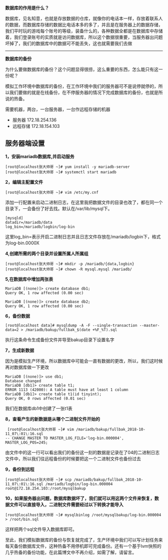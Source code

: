 **数据库的作用是什么？**

数据库，见名知意，也就是存放数据的仓库，就像你的电话本一样，存放着联系人的数据，而数据库存储的数据比电话本多的多了，并且是在服务器上的数据存储，我们平时玩的游戏每个账号的等级，装备什么的，各种数据全都是在数据库中存储着，我们登录账号的实质就是访问数据库，所以这个数据很重要，当服务器出问题坏掉了，我们的数据库中的数据可不能丢失，这也就需要我们去做

----------


**数据库的备份**

为什么要做数据库的备份？这个问题显得很捞，这么重要的东西，怎么能只有这一份呢？

模拟工作环境中数据库的备份，在工作环境中我们的服务器可不是说停就停的，所以我们要做的就是在线备份，在不停服务器的情况下完成数据库的备份，也就是所说的热备。

需要机器，两台，一台服务器，一台作远程存储的机器

- 服务器	    172.18.254.136     
- 远程存储   172.18.154.103

## 服务器端设置 ##

**1，安装mariadb数据库,并启动服务**

    [root@localhost张大帅哥 ~]# yum install -y mariadb-server
    [root@localhost张大帅哥 ~]# systemctl start mariadb

**2，编辑主配置文件**

    [root@localhost张大帅哥 ~]# vim /etc/my.cnf
添加一行配置来启动二进制日志，在这里我把数据文件的目录也改了，都在同一个目录下，一会备份了好去找。默认在/var/lib/mysql下。
    
    [mysqld]
    datadir=/mariadb/data
    log_bin=/mariadb/logbin/log-bin
这里log_bin=表示开启二进制日志并且日志文件存放在/mariadb/logbin下，格式为log-bin.0000X

**4,创建所需的两个目录并设置所属人所属组**
    
    [root@localhost张大帅哥 ~]# mkdir -p /mariadb/{data,logbin}
    [root@localhost张大帅哥 ~]# chown -R mysql.mysql /mariadb/
**5,在数据库中增加两张表**

    MariaDB [(none)]> create database db1;
    Query OK, 1 row affected (0.00 sec)
    
    MariaDB [(none)]> create database db2;
    Query OK, 1 row affected (0.00 sec)
**6，备份数据**

    [root@localhost data]# mysqldump -A -F --single-transaction --master-data=2 > /mariadb/bakup/fullbak_$(date +%F_%T).sql
执行这条命令生成备份文件并导至bakup目录下设置名字

**7，生成新数据**

因为是模拟生产环境，所以数据库中可能会一直有数据的更改，所以，我们这时候再对数据库做一下更改

    MariaDB [(none)]> use db1;
    Database changed
    MariaDB [db1]> create table t1;
    ERROR 1113 (42000): A table must have at least 1 column
    MariaDB [db1]> create table t1(id tinyint);
    Query OK, 0 rows affected (0.01 sec)
我们在数据库db1中创建了一张t1表

**8，查看产生的新数据是从哪个二进制文件开始的**

     [root@localhost张大帅哥 ~]# vim /mariadb/bakup/fullbak_2018-10-11_07\:01\:16.sql
    -- CHANGE MASTER TO MASTER_LOG_FILE='log-bin.000004', MASTER_LOG_POS=245;
由文件中的这一行可以看出我们的备份这一刻的数据是记录在了04的二进制日志文件中，所以我们往远程备份的时候要把这一个二进制文件也备份过去

**9，备份到远程**

    [root@localhost张大帅哥 ~]# scp /mariadb/bakup/fullbak_2018-10-11_07\:01\:16.sql /mariadb/logbin/log-bin.000004 root@172.18.254.103:/root/mysqlbakup

**10，如果服务器出问题，数据库数据坏了，我们就可以用这两个文件来恢复，数据文件可以直接导入，二进制文件需要经过以下转换才能导入**

    [root@localhost张大帅哥 ~]# mysqlbinlog /root/mysqlbakup/log-bin.000004 > /root/bin.sql

这样把两个sql文件导入数据库即可。



至此，我们模拟数据库的备份与恢复就完成了，生产环境中我们可以写计划任务来每天备份数据库文件，这种热备不用停机即可完成备份。还有一个基于lvm快照的几乎热备的备份功能，在此篇博文中不再介绍，如需了解，请留言。